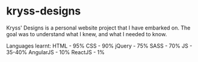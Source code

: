 # kryss-designs
Kryss' Designs is a personal website project that I have embarked on.
The goal was to understand what I knew, and what I needed to know.

Languages learnt:
HTML - 95%
CSS - 90%
jQuery - 75%
SASS - 70%
JS - 35-40%
AngularJS - 10%
ReactJS - 1%

